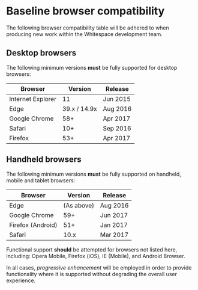 # Baseline browser compatibility

The following browser compatibility table will be adhered to when producing new work within the Whitespace development team.

## Desktop browsers

The following minimum versions **must** be fully supported for desktop browsers:

| Browser           | Version      | Release  |
| ---               | ---          | ---      |
| Internet Explorer | 11           | Jun 2015 |
| Edge              | 39.x / 14.9x | Aug 2016 |
| Google Chrome     | 58+          | Apr 2017 |
| Safari            | 10+          | Sep 2016 |
| Firefox           | 53+          | Apr 2017 |

## Handheld browsers

The following minimum versions **must** be fully supported on handheld, mobile and tablet browsers:

| Browser           | Version      | Release  |
| ---               | ---          | ---      |
| Edge              | (As above)   | Aug 2016 |
| Google Chrome     | 59+          | Jun 2017 |
| Firefox (Android) | 51+          | Jan 2017 |
| Safari            | 10.x         | Mar 2017 |

Functional support **should** be attempted for browsers not listed here, including: Opera Mobile, Firefox (iOS), IE (Mobile), and Android Browser.

In all cases, _progressive enhancement_ will be employed in order to provide functionality where it is supported without degrading the overall user experience.
